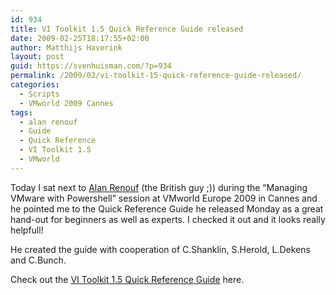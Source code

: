 ```yaml
---
id: 934
title: VI Toolkit 1.5 Quick Reference Guide released
date: 2009-02-25T18:17:55+02:00
author: Matthijs Haverink
layout: post
guid: https://svenhuisman.com/?p=934
permalink: /2009/02/vi-toolkit-15-quick-reference-guide-released/
categories:
  - Scripts
  - VMworld 2009 Cannes
tags:
  - alan renouf
  - Guide
  - Quick Reference
  - VI Toolkit 1.5
  - VMworld
---
```

Today I sat next to <a href="https://www.twitter.com/alanrenouf" target="_blank">Alan Renouf</a> (the British guy ;)) during the &#8220;Managing VMware with Powershell&#8221; session at VMworld Europe 2009 in Cannes and he pointed me to the Quick Reference Guide he released Monday as a great hand-out for beginners as well as experts. I checked it out and it looks really helpfull!

He created the guide with cooperation of C.<span id="SPELLING_ERROR_6" class="blsp-spelling-error">Shanklin</span>, S.Herold, L.<span id="SPELLING_ERROR_7" class="blsp-spelling-error">Dekens</span> and C.Bunch.

Check out the <a href="https://teckinfo.blogspot.com/2009/02/vi-toolkit-quick-reference-guide.html" target="_blank">VI Toolkit 1.5 Quick Reference Guide</a> here.